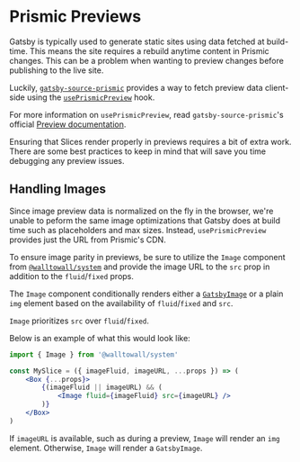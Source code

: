 # Prismic Previews

Gatsby is typically used to generate static sites using data fetched at
build-time. This means the site requires a rebuild anytime content in Prismic
changes. This can be a problem when wanting to preview changes before publishing
to the live site.

Luckily, [`gatsby-source-prismic`][gatsby-source-prismic] provides a way to
fetch preview data client-side using the
[`usePrismicPreview`][gatsby-source-prismic-use-prismic-preview] hook.

For more information on `usePrismicPreview`, read `gatsby-source-prismic`'s
official [Preview documentation][gatsby-source-prismic-previews].

Ensuring that Slices render properly in previews requires a bit of extra work.
There are some best practices to keep in mind that will save you time debugging
any preview issues.

## Handling Images

Since image preview data is normalized on the fly in the browser, we're unable
to peform the same image optimizations that Gatsby does at build time such as
placeholders and max sizes. Instead, `usePrismicPreview` provides just the URL
from Prismic's CDN.

To ensure image parity in previews, be sure to utilize the `Image` component
from [`@walltowall/system`][system] and provide the image URL to the `src` prop
in addition to the `fluid`/`fixed` props.

The `Image` component conditionally renders either a
[`GatsbyImage`][gatsby-image] or a plain `img` element based on the availability
of `fluid`/`fixed` and `src`.

`Image` prioritizes `src` over `fluid`/`fixed`.

Below is an example of what this would look like:

```jsx
import { Image } from '@walltowall/system'

const MySlice = ({ imageFluid, imageURL, ...props }) => (
	<Box {...props}>
		{(imageFluid || imageURL) && (
			<Image fluid={imageFluid} src={imageURL} />
		)}
	</Box>
)
```

If `imageURL` is available, such as during a preview, `Image` will render an
`img` element. Otherwise, `Image` will render a `GatsbyImage`.

[gatsby-source-prismic]: https://github.com/angeloashmore/gatsby-source-prismic
[gatsby-source-prismic-use-prismic-preview]:
	https://github.com/angeloashmore/gatsby-source-prismic/blob/master/docs/previews.md#useprismicpreview-1
[gatsby-source-prismic-previews]:
	https://github.com/angeloashmore/gatsby-source-prismic/blob/master/docs/previews.md
[system]: https://github.com/WalltoWall/system
[gatsby-image]: https://www.gatsbyjs.org/packages/gatsby-image/
